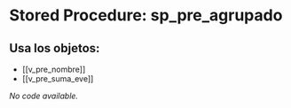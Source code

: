 # Stored Procedure: sp_pre_agrupado

## Usa los objetos:
- [[v_pre_nombre]]
- [[v_pre_suma_eve]]

*No code available.*
